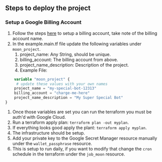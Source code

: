 ## Steps to deploy the project

### Setup a Google Billing Account

1. Follow the steps [here](https://cloud.google.com/billing/docs/how-to/create-billing-account) to setup a billing account, take note of the billing account name.
1. In the example.main.tf file update the following variables under `moon_project`.
    1. project_name: Any String, should be unique.
    1. billing_account: The billing account from above.
    1. project_name_description: Description of the project.
    1. Example File:
```terraform
    variable "moon_project" {
     # update these values with your own names
    project_name = "my-special-bot-12313"
    billing_account = "charge-me-here"
    project_name_description = "My Super Special Bot"
}
```
1. Once those variables are set you can run the terraform you must be auth'd with Google Cloud.
1. Run a terraform apply plan: `terraform plan -out myplan`.
1. If everything looks good apply the plant: `terraform apply myplan`.
1. The infrastructure should be setup.
1. Add your private key to the Google Secret Manager resource manually under the `wallet_passphrase` resource.
1. This is setup to run daily, if you want to modify that change the `cron` schedule in the terraform under the `job_moon` resource.

